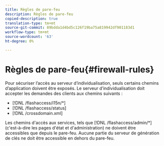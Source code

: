 ```yaml
---
title: Règles de pare-feu
description: Règles de pare-feu
copied-description: true
translation-type: tm+mt
source-git-commit: 89bdda1d4bd5c126f19ba75a819942df901183d1
workflow-type: tm+mt
source-wordcount: '63'
ht-degree: 0%

---
```



# Règles de pare-feu{#firewall-rules}

Pour sécuriser l’accès au serveur d’individualisation, seuls certains chemins d’application doivent être exposés. Le serveur d’individualisation doit accepter les demandes des clients aux chemins suivants :

* [!DNL /flashaccess/i15n/*]
* [!DNL /flashaccess/status]
* [!DNL /crossdomain.xml]

Les chemins d&#39;accès aux services, tels que [!DNL /flashaccess/admin/*] (c&#39;est-à-dire les pages d&#39;état et d&#39;administration) ne doivent être accessibles que depuis le pare-feu. Aucune partie du serveur de génération de clés ne doit être accessible en dehors du pare-feu.
